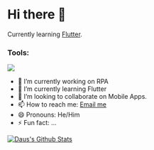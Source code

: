 # Hi there 👋
Currently learning [Flutter](https://flutter.dev/).  

### Tools:
<p>
    <img src="https://img.shields.io/badge/Text%20Editor-Visual%20Studio%20Code-blue?&logo=visual%20studio%20code&logoColor=blue" />
</p>

- 🔭 I’m currently working on RPA </br>
- 🌱 I’m currently learning Flutter </br>
- 👯 I’m looking to collaborate on Mobile Apps. </br>
- 📫 How to reach me: <a href="mailto:dausgnzzz@gmail.com">Email me</a>  </br>
- 😄 Pronouns: He/Him </br>
- ⚡ Fun fact: ... </br>

[![Daus's Github Stats](https://github-readme-stats.vercel.app/api?username=daaa&count_private=true&theme=default&show_icons=true)](https://github.com/dausdauy)

